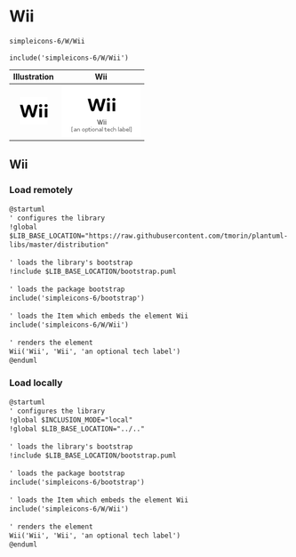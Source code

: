 # Wii


```text
simpleicons-6/W/Wii
```

```text
include('simpleicons-6/W/Wii')
```



| Illustration | Wii |
| :---: | :---: |
| ![illustration for Illustration](../../simpleicons-6/W/Wii.png) | ![illustration for Wii](../../simpleicons-6/W/Wii.Local.png) |




## Wii

### Load remotely
```plantuml
@startuml
' configures the library
!global $LIB_BASE_LOCATION="https://raw.githubusercontent.com/tmorin/plantuml-libs/master/distribution"

' loads the library's bootstrap
!include $LIB_BASE_LOCATION/bootstrap.puml

' loads the package bootstrap
include('simpleicons-6/bootstrap')

' loads the Item which embeds the element Wii
include('simpleicons-6/W/Wii')

' renders the element
Wii('Wii', 'Wii', 'an optional tech label')
@enduml
```

### Load locally
```plantuml
@startuml
' configures the library
!global $INCLUSION_MODE="local"
!global $LIB_BASE_LOCATION="../.."

' loads the library's bootstrap
!include $LIB_BASE_LOCATION/bootstrap.puml

' loads the package bootstrap
include('simpleicons-6/bootstrap')

' loads the Item which embeds the element Wii
include('simpleicons-6/W/Wii')

' renders the element
Wii('Wii', 'Wii', 'an optional tech label')
@enduml
```

